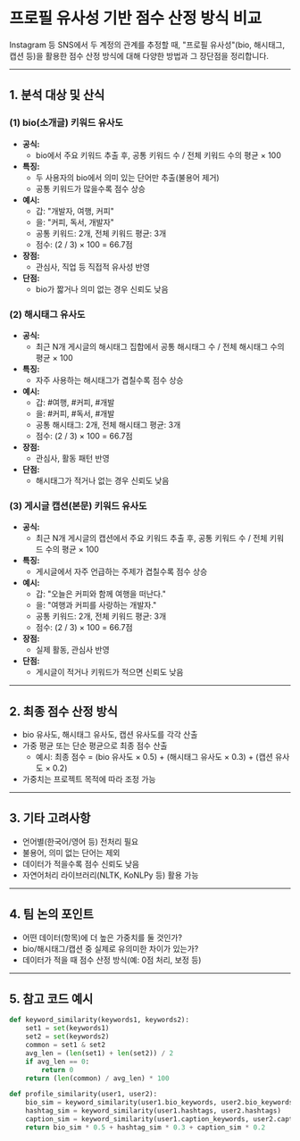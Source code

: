 # 프로필 유사성 기반 점수 산정 방식 비교

Instagram 등 SNS에서 두 계정의 관계를 추정할 때, "프로필 유사성"(bio, 해시태그, 캡션 등)을 활용한 점수 산정 방식에 대해 다양한 방법과 그 장단점을 정리합니다.

---

## 1. 분석 대상 및 산식

### (1) bio(소개글) 키워드 유사도
- **공식:**
  - bio에서 주요 키워드 추출 후, 공통 키워드 수 / 전체 키워드 수의 평균 × 100
- **특징:**
  - 두 사용자의 bio에서 의미 있는 단어만 추출(불용어 제거)
  - 공통 키워드가 많을수록 점수 상승
- **예시:**
  - 갑: "개발자, 여행, 커피"
  - 을: "커피, 독서, 개발자"
  - 공통 키워드: 2개, 전체 키워드 평균: 3개
  - 점수: (2 / 3) × 100 = 66.7점
- **장점:**
  - 관심사, 직업 등 직접적 유사성 반영
- **단점:**
  - bio가 짧거나 의미 없는 경우 신뢰도 낮음

### (2) 해시태그 유사도
- **공식:**
  - 최근 N개 게시글의 해시태그 집합에서 공통 해시태그 수 / 전체 해시태그 수의 평균 × 100
- **특징:**
  - 자주 사용하는 해시태그가 겹칠수록 점수 상승
- **예시:**
  - 갑: #여행, #커피, #개발
  - 을: #커피, #독서, #개발
  - 공통 해시태그: 2개, 전체 해시태그 평균: 3개
  - 점수: (2 / 3) × 100 = 66.7점
- **장점:**
  - 관심사, 활동 패턴 반영
- **단점:**
  - 해시태그가 적거나 없는 경우 신뢰도 낮음

### (3) 게시글 캡션(본문) 키워드 유사도
- **공식:**
  - 최근 N개 게시글의 캡션에서 주요 키워드 추출 후, 공통 키워드 수 / 전체 키워드 수의 평균 × 100
- **특징:**
  - 게시글에서 자주 언급하는 주제가 겹칠수록 점수 상승
- **예시:**
  - 갑: "오늘은 커피와 함께 여행을 떠난다."
  - 을: "여행과 커피를 사랑하는 개발자."
  - 공통 키워드: 2개, 전체 키워드 평균: 3개
  - 점수: (2 / 3) × 100 = 66.7점
- **장점:**
  - 실제 활동, 관심사 반영
- **단점:**
  - 게시글이 적거나 키워드가 적으면 신뢰도 낮음

---

## 2. 최종 점수 산정 방식
- bio 유사도, 해시태그 유사도, 캡션 유사도를 각각 산출
- 가중 평균 또는 단순 평균으로 최종 점수 산출
  - 예시: 최종 점수 = (bio 유사도 × 0.5) + (해시태그 유사도 × 0.3) + (캡션 유사도 × 0.2)
- 가중치는 프로젝트 목적에 따라 조정 가능

---

## 3. 기타 고려사항
- 언어별(한국어/영어 등) 전처리 필요
- 불용어, 의미 없는 단어는 제외
- 데이터가 적을수록 점수 신뢰도 낮음
- 자연어처리 라이브러리(NLTK, KoNLPy 등) 활용 가능

---

## 4. 팀 논의 포인트
- 어떤 데이터(항목)에 더 높은 가중치를 둘 것인가?
- bio/해시태그/캡션 중 실제로 유의미한 차이가 있는가?
- 데이터가 적을 때 점수 산정 방식(예: 0점 처리, 보정 등)

---

## 5. 참고 코드 예시
```python
def keyword_similarity(keywords1, keywords2):
    set1 = set(keywords1)
    set2 = set(keywords2)
    common = set1 & set2
    avg_len = (len(set1) + len(set2)) / 2
    if avg_len == 0:
        return 0
    return (len(common) / avg_len) * 100

def profile_similarity(user1, user2):
    bio_sim = keyword_similarity(user1.bio_keywords, user2.bio_keywords)
    hashtag_sim = keyword_similarity(user1.hashtags, user2.hashtags)
    caption_sim = keyword_similarity(user1.caption_keywords, user2.caption_keywords)
    return bio_sim * 0.5 + hashtag_sim * 0.3 + caption_sim * 0.2
``` 
